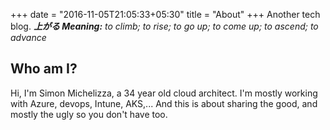 +++
date = "2016-11-05T21:05:33+05:30"
title = "About"
+++
Another tech blog.
*__上がる Meaning:__ to climb; to rise; to go up; to come up; to ascend; to advance*

## Who am I?


Hi, I'm Simon Michelizza, a 34 year old cloud architect. I'm mostly working with Azure, devops, Intune, AKS,... And this is about sharing the good, and mostly the ugly so you don't have too.
